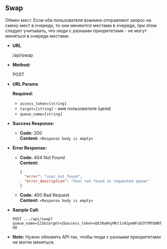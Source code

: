 ﻿**Swap**
----
  Обмен мест. Если оба пользователя взаимно отправляют запрос на смену мест в очереди, то они меняются местами в очереди, при этом следует учитывать, что люди с разными приоритетами - не могут меняться в очереди местами.

* **URL**

  /api/swap

* **Method:**
  
  POST
  
*  **URL Params**

   **Required:**
 
   * `access_token=[string]`
   * `target=[string]` - имя пользователя (цели)
   * `queue_name=[string]`


* **Success Response:**

  * **Code:** 200 <br />
    **Content:** `<Response body is empty>`
 
* **Error Response:**

  * **Code:** 404 Not Found <br />
    **Content:** 
    ```json
    {
      "error": "user_not_found",
      "error_description": "User not found in requested queue"
    }
    ```
  * **Code:** 400 Bad Request<br />
      **Content:** `<Response body is empty>`
    
* **Sample Call:**

  `POST .../api/swap?queue_name=123&target=2&access_token=QXJ0aHVyMkt1cHJpeWFub3YtMTQ0NTU0`

* **Note:**
Нужно обновить API так, чтобы люди с разными приоритетами не могли меняться.


